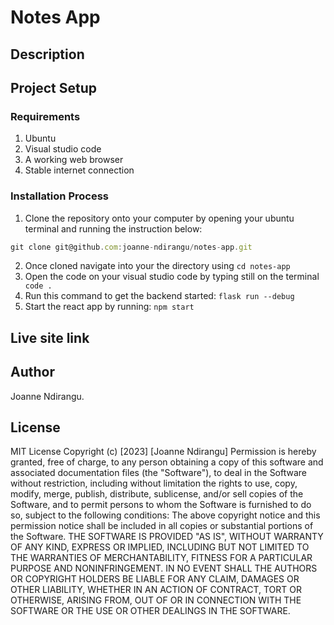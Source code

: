 # Notes App

## Description

## Project Setup
### Requirements
1. Ubuntu
2. Visual studio code
3. A working web browser
4. Stable internet connection

### Installation Process
1. Clone the repository onto your computer by opening your ubuntu terminal and running the instruction below:
``` js
git clone git@github.com:joanne-ndirangu/notes-app.git
```
2. Once cloned navigate into your the directory using
``` cd notes-app ```
3. Open the code on your visual studio code by typing still on the terminal
``` code .```
4. Run this command to get the backend started:
``` flask run --debug ```
5. Start the react app by running:
``` npm start ```

## Live site link

## Author
Joanne Ndirangu.
## License
MIT License
Copyright (c) [2023] [Joanne Ndirangu]
Permission is hereby granted, free of charge, to any person obtaining a copy of this software and associated documentation files (the "Software"), to deal in the Software without restriction, including without limitation the rights to use, copy, modify, merge, publish, distribute, sublicense, and/or sell copies of the Software, and to permit persons to whom the Software is furnished to do so, subject to the following conditions:
The above copyright notice and this permission notice shall be included in all copies or substantial portions of the Software.
THE SOFTWARE IS PROVIDED "AS IS", WITHOUT WARRANTY OF ANY KIND, EXPRESS OR IMPLIED, INCLUDING BUT NOT LIMITED TO THE WARRANTIES OF MERCHANTABILITY, FITNESS FOR A PARTICULAR PURPOSE AND NONINFRINGEMENT. IN NO EVENT SHALL THE AUTHORS OR COPYRIGHT HOLDERS BE LIABLE FOR ANY CLAIM, DAMAGES OR OTHER LIABILITY, WHETHER IN AN ACTION OF CONTRACT, TORT OR OTHERWISE, ARISING FROM, OUT OF OR IN CONNECTION WITH THE SOFTWARE OR THE USE OR OTHER DEALINGS IN THE SOFTWARE.